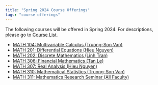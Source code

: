 ```yaml
---
title: "Spring 2024 Course Offerings"
tags: "course offerings"
---
```

The following courses will be offered in Spring 2024. 
For descriptions, please go to [Course List](/course-list/).

- [MATH 104: Multivariable Calculus (Truong-Son Van)](/course-list/#math-104-multidimensional-calculus)
- [MATH 201: Differential Equations (Hieu Nguyen)](/course-list/#math-201-differential-equations)
- [MATH 202: Discrete Mathematics (Linh Tran)](/course-list/#math-202-discrete-mathematics)
- [MATH 306: Financial Mathematics (Tan Le)](/course-list/#math-306-financial-mathematics)
- [MATH 307: Real Analysis (Hieu Nguyen)](/course-list/#math-307-real-analysis)
- [MATH 310: Mathematical Statistics (Truong-Son Van)](/course-list/#math-310-mathematical-statistics)
- [MATH 311: Mathematics Research Seminar (All Faculty)](/course-list/#math-311-mathematics-research-seminar)
